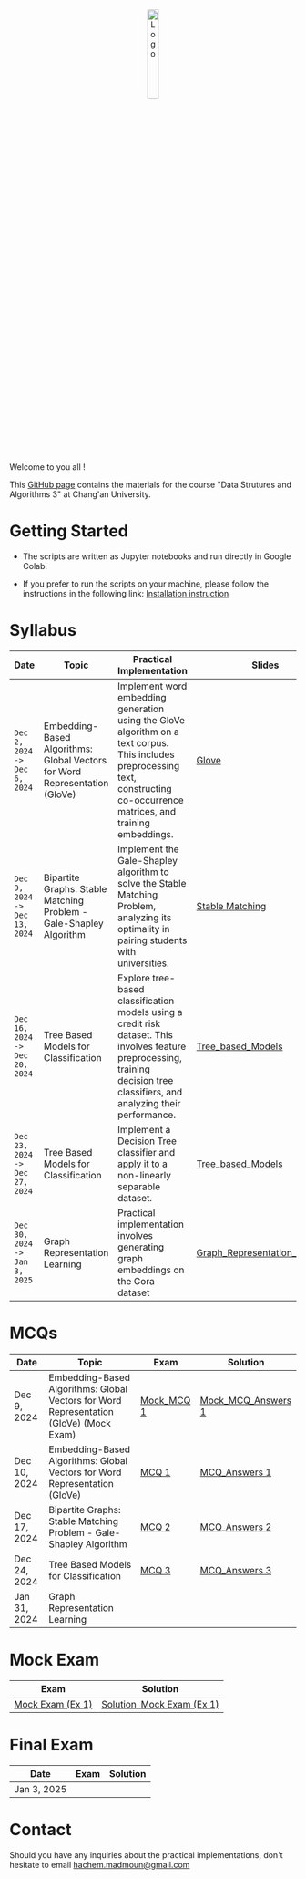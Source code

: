 <div align="center">
    <img src="./images/logo_Changan.png" alt="Logo" width="20%"/>
</div>

Welcome to you all !

This [GitHub page](https://hm-ai.github.io/Data_Structures_Algorithms/) contains the materials for the course "Data Strutures and Algorithms 3" at Chang'an University.

# Getting Started
* The scripts are written as Jupyter notebooks and run directly in Google Colab.

* If you prefer to run the scripts on your machine, please follow the instructions in the following link: [Installation instruction](https://colab.research.google.com/drive/1GtAF3kuPGDhxRYacLVUMm5S8f1uBA_oM?usp=sharing)


# Syllabus

| **Date**                       | **Topic**                                                                  | **Practical Implementation**                                                                                                                                                    | Slides                                                                    | **Colabs**                                                                                                    | **Solutions**                                                                                                           |
|--------------------------------|----------------------------------------------------------------------------|---------------------------------------------------------------------------------------------------------------------------------------------------------------------------------|---------------------------------------------------------------------------|---------------------------------------------------------------------------------------------------------------|-------------------------------------------------------------------------------------------------------------------------|
| `Dec 2, 2024 -> Dec 6, 2024`   | Embedding-Based Algorithms: Global Vectors for Word Representation (GloVe) | Implement word embedding generation using the GloVe algorithm on a text corpus. This includes preprocessing text, constructing co-occurrence matrices, and training embeddings. | [Glove](Slides/GloVe.pdf)                                                 | [Programming_Session_1](https://colab.research.google.com/drive/1p5uRd4hJNaqInZh98hYuiknXI6Rc36-F?usp=sharing) | [Solution_Programming_Session_1](https://colab.research.google.com/drive/105sORnOHO8hPj0mj7fs2nFbkdYQjLtwk?usp=sharing) |  
| `Dec 9, 2024 -> Dec 13, 2024`  | Bipartite Graphs: Stable Matching Problem - Gale-Shapley Algorithm         | Implement the Gale-Shapley algorithm to solve the Stable Matching Problem, analyzing its optimality in pairing students with universities.                                      | [Stable Matching](Slides/Stable_Matching_Gale_Shapley.pdf)                | [Programming_Session_2](https://colab.research.google.com/drive/1WFpsSRqH6D7DPo1jHxUC5Ln5FKN-OL5a?usp=sharing) | [Solution_Programming_Session_2](https://colab.research.google.com/drive/1mqoB_7h2H1da2F_BKfu94hR0FSIWSRRn?usp=sharing) | 
| `Dec 16, 2024 -> Dec 20, 2024` | Tree Based Models for Classification                                       | Explore tree-based classification models using a credit risk dataset. This involves feature preprocessing, training decision tree classifiers, and analyzing their performance. | [Tree_based_Models](Slides/Tree_based_models.pdf)                         | [Programming_Session_3](https://colab.research.google.com/drive/1aNq9WhgOeqT5n5o8dRzEsAuLODjIGGrg?usp=sharing) | [Solution_Programming_Session_3](https://colab.research.google.com/drive/1dgimkhVrYYbiHkbpQ8NUPb7UJpTleS_V?usp=sharing) | 
| `Dec 23, 2024 -> Dec 27, 2024` | Tree Based Models for Classification                                       | Implement a Decision Tree classifier and apply it to a non-linearly separable dataset.                                                                                          | [Tree_based_Models](Slides/Tree_based_models.pdf)                         | [Programming_Session_4](https://colab.research.google.com/drive/1XgUToejiZ2HWQ0rxcXG2wcVBs0sRiB5A?usp=sharing) | [Solution_Programming_Session_4](https://colab.research.google.com/drive/1ZrvfBOkNm8v4cAJVzl6XFKpPvVvAb1s1?usp=sharing) | 
| `Dec 30, 2024 -> Jan 3, 2025`  | Graph Representation Learning                                              | Practical implementation involves generating graph embeddings on the Cora dataset                                                                                               | [Graph_Representation_Learning](Slides/Graph_Representation_Learning.pdf) | [Programming_Session_5](https://colab.research.google.com/drive/1qTmHdVd-xjSZ4MpxfmhK6Ooxhnsq0aeE?usp=sharing) |                                                                                                                         | 




# MCQs

| **Date**     | **Topic**                                                                              | Exam                               | Solution                                          | 
|--------------|----------------------------------------------------------------------------------------|------------------------------------|---------------------------------------------------| 
| Dec 9, 2024  | Embedding-Based Algorithms: Global Vectors for Word Representation (GloVe) (Mock Exam) | [Mock_MCQ 1](Mmcqs/Mock_MCQ_1.pdf) | [Mock_MCQ_Answers 1](mcqs/Mock_MCQ_1_Answers.pdf) |
| Dec 10, 2024 | Embedding-Based Algorithms: Global Vectors for Word Representation (GloVe)             | [MCQ 1](mcqs/MCQ_1.pdf)            | [MCQ_Answers 1](mcqs/MCQ_1_Answers.pdf)           |          
| Dec 17, 2024 | Bipartite Graphs: Stable Matching Problem - Gale-Shapley Algorithm                     | [MCQ 2](mcqs/MCQ_2.pdf)            | [MCQ_Answers 2](mcqs/MCQ_2_Answers.pdf)           | 
| Dec 24, 2024 | Tree Based Models for Classification                                                   | [MCQ 3](mcqs/MCQ_3.pdf)            | [MCQ_Answers 3](mcqs/MCQ_3_Answers.pdf)           | 
| Jan 31, 2024 | Graph Representation Learning                                                          |                                    |                                                   | 


# Mock Exam

| Exam                                        | Solution                                                      | 
|---------------------------------------------|---------------------------------------------------------------| 
| [Mock Exam (Ex 1)](Mock_exam/Mock_Exam.pdf) | [Solution_Mock Exam (Ex 1)](Mock_exam/Solution_Mock_Exam.pdf) |


# Final Exam


| **Date**     | Exam | Solution | 
|--------------|------|----------| 
| Jan 3, 2025  |      |          |



# Contact
Should you have any inquiries about the practical implementations, don't hesitate to email hachem.madmoun@gmail.com